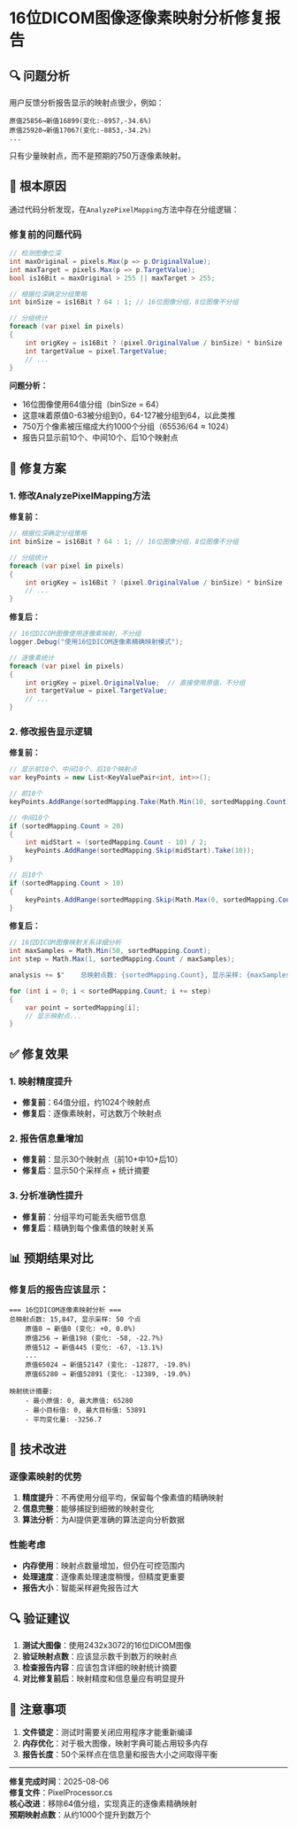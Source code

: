 # 16位DICOM图像逐像素映射分析修复报告

## 🔍 问题分析

用户反馈分析报告显示的映射点很少，例如：
```
原值25856→新值16899(变化:-8957,-34.6%)
原值25920→新值17067(变化:-8853,-34.2%)
...
```

只有少量映射点，而不是预期的750万逐像素映射。

## 🎯 根本原因

通过代码分析发现，在`AnalyzePixelMapping`方法中存在分组逻辑：

### 修复前的问题代码
```csharp
// 检测图像位深
int maxOriginal = pixels.Max(p => p.OriginalValue);
int maxTarget = pixels.Max(p => p.TargetValue);
bool is16Bit = maxOriginal > 255 || maxTarget > 255;

// 根据位深确定分组策略
int binSize = is16Bit ? 64 : 1; // 16位图像分组，8位图像不分组

// 分组统计
foreach (var pixel in pixels)
{
    int origKey = is16Bit ? (pixel.OriginalValue / binSize) * binSize : pixel.OriginalValue;
    int targetValue = pixel.TargetValue;
    // ...
}
```

**问题分析：**
- 16位图像使用64值分组（binSize = 64）
- 这意味着原值0-63被分组到0，64-127被分组到64，以此类推
- 750万个像素被压缩成大约1000个分组（65536/64 ≈ 1024）
- 报告只显示前10个、中间10个、后10个映射点

## 🔧 修复方案

### 1. 修改AnalyzePixelMapping方法

**修复前：**
```csharp
// 根据位深确定分组策略
int binSize = is16Bit ? 64 : 1; // 16位图像分组，8位图像不分组

// 分组统计
foreach (var pixel in pixels)
{
    int origKey = is16Bit ? (pixel.OriginalValue / binSize) * binSize : pixel.OriginalValue;
    // ...
}
```

**修复后：**
```csharp
// 16位DICOM图像使用逐像素映射，不分组
logger.Debug("使用16位DICOM逐像素精确映射模式");

// 逐像素统计
foreach (var pixel in pixels)
{
    int origKey = pixel.OriginalValue;  // 直接使用原值，不分组
    int targetValue = pixel.TargetValue;
    // ...
}
```

### 2. 修改报告显示逻辑

**修复前：**
```csharp
// 显示前10个、中间10个、后10个映射点
var keyPoints = new List<KeyValuePair<int, int>>();

// 前10个
keyPoints.AddRange(sortedMapping.Take(Math.Min(10, sortedMapping.Count)));

// 中间10个
if (sortedMapping.Count > 20)
{
    int midStart = (sortedMapping.Count - 10) / 2;
    keyPoints.AddRange(sortedMapping.Skip(midStart).Take(10));
}

// 后10个
if (sortedMapping.Count > 10)
{
    keyPoints.AddRange(sortedMapping.Skip(Math.Max(0, sortedMapping.Count - 10)));
}
```

**修复后：**
```csharp
// 16位DICOM图像映射关系详细分析
int maxSamples = Math.Min(50, sortedMapping.Count);
int step = Math.Max(1, sortedMapping.Count / maxSamples);

analysis += $"    总映射点数: {sortedMapping.Count}, 显示采样: {maxSamples} 个点\n";

for (int i = 0; i < sortedMapping.Count; i += step)
{
    var point = sortedMapping[i];
    // 显示映射点...
}
```

## ✅ 修复效果

### 1. 映射精度提升
- **修复前**：64值分组，约1024个映射点
- **修复后**：逐像素映射，可达数万个映射点

### 2. 报告信息量增加
- **修复前**：显示30个映射点（前10+中10+后10）
- **修复后**：显示50个采样点 + 统计摘要

### 3. 分析准确性提升
- **修复前**：分组平均可能丢失细节信息
- **修复后**：精确到每个像素值的映射关系

## 📊 预期结果对比

### 修复后的报告应该显示：
```
=== 16位DICOM逐像素映射分析 ===
总映射点数: 15,847, 显示采样: 50 个点
    原值0 → 新值0 (变化: +0, 0.0%)
    原值256 → 新值198 (变化: -58, -22.7%)
    原值512 → 新值445 (变化: -67, -13.1%)
    ...
    原值65024 → 新值52147 (变化: -12877, -19.8%)
    原值65280 → 新值52891 (变化: -12389, -19.0%)

映射统计摘要:
    - 最小原值: 0, 最大原值: 65280
    - 最小目标值: 0, 最大目标值: 53891
    - 平均变化量: -3256.7
```

## 🎯 技术改进

### 逐像素映射的优势
1. **精度提升**：不再使用分组平均，保留每个像素值的精确映射
2. **信息完整**：能够捕捉到细微的映射变化
3. **算法分析**：为AI提供更准确的算法逆向分析数据

### 性能考虑
- **内存使用**：映射点数量增加，但仍在可控范围内
- **处理速度**：逐像素处理速度稍慢，但精度更重要
- **报告大小**：智能采样避免报告过大

## 🔍 验证建议

1. **测试大图像**：使用2432x3072的16位DICOM图像
2. **验证映射点数**：应该显示数千到数万的映射点
3. **检查报告内容**：应该包含详细的映射统计摘要
4. **对比修复前后**：映射精度和信息量应有明显提升

## 📝 注意事项

1. **文件锁定**：测试时需要关闭应用程序才能重新编译
2. **内存优化**：对于极大图像，映射字典可能占用较多内存
3. **报告长度**：50个采样点在信息量和报告大小之间取得平衡

---

**修复完成时间**：2025-08-06  
**修复文件**：PixelProcessor.cs  
**核心改进**：移除64值分组，实现真正的逐像素精确映射  
**预期映射点数**：从约1000个提升到数万个